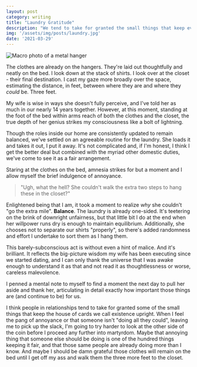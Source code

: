 ```yaml
---
layout: post
category: writing
title: "Laundry Gratitude"
description: "We tend to take for granted the small things that keep everything afloat..."
img: '/assets/img/posts/laundry.jpg'
date: '2021-03-29'
---
```


![Macro photo of a metal hanger](/assets/img/posts/laundry.jpg)

The clothes are already on the hangers. They're laid out thoughtfully and neatly on the bed. I look down at the stack of shirts. I look over at the closet - their final destination. I cast my gaze more broadly over the space, estimating the distance, in feet, between where they are and where they _could_ be. Three feet.

<!--more-->

My wife is wise in ways she doesn't fully perceive, and I've told her as much in our nearly 14 years together. However, at this moment, standing at the foot of the bed within arms reach of both the clothes and the closet, the true depth of her genius strikes my consciousness like a bolt of lightning.

Though the roles inside our home are consistently updated to remain balanced, we've settled on an agreeable routine for the laundry. She loads it and takes it out, I put it away. It's not complicated and, if I'm honest, I think I get the better deal but combined with the myriad other domestic duties, we've come to see it as a fair arrangement.

Staring at the clothes on the bed, amnesia strikes for but a moment and I allow myself the brief indulgence of annoyance.

> "Ugh, what the hell? She couldn't walk the extra two steps to hang these in the closet?"

Enlightened being that I am, it took a moment to realize _why_ she couldn't "go the extra mile". **Balance**. The laundry is already one-sided. It's teetering on the brink of downright unfairness, but that little bit I do at the end when her willpower runs dry is enough to maintain equilibrium. Additionally, she chooses not to separate our shirts "properly", so there's added randomness and effort I undertake to sort them as I hang them.

This barely-subconscious act is without even a hint of malice. And it's brilliant. It reflects the big-picture wisdom my wife has been executing since we started dating, and I can only thank the universe that I was awake enough to understand it as that and not read it as thoughtlessness or worse, careless malevolence.

I penned a mental note to myself to find a moment the next day to pull her aside and thank her, articulating in detail exactly how important those things are (and continue to be) for us.

I think people in relationships tend to take for granted some of the small things that keep the house of cards we call existence upright. When I feel the pang of annoyance or that someone isn't "doing all they could", leaving me to pick up the slack, I'm going to try harder to look at the other side of the coin before I proceed any further into martyrdom. Maybe that annoying thing that someone else should be doing is one of the hundred things keeping it fair, and that those same people are already doing more than I know. And maybe I should be damn grateful those clothes will remain on the bed until I get off my ass and walk them the three more feet to the closet.